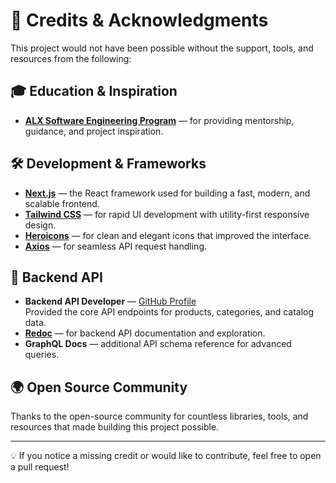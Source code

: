 # 🙌 Credits & Acknowledgments

This project would not have been possible without the support, tools, and resources from the following:

## 🎓 Education & Inspiration

- **[ALX Software Engineering Program](https://www.alxafrica.com/)** — for providing mentorship, guidance, and project inspiration.

## 🛠️ Development & Frameworks

- **[Next.js](https://nextjs.org/)** — the React framework used for building a fast, modern, and scalable frontend.
- **[Tailwind CSS](https://tailwindcss.com/)** — for rapid UI development with utility-first responsive design.
- **[Heroicons](https://heroicons.com/)** — for clean and elegant icons that improved the interface.
- **[Axios](https://axios-http.com/)** — for seamless API request handling.

## 📡 Backend API

- **Backend API Developer** — [GitHub Profile](https://github.com/thecollekta)  
  Provided the core API endpoints for products, categories, and catalog data.
- **[Redoc](https://redoc.ly/)** — for backend API documentation and exploration.
- **GraphQL Docs** — additional API schema reference for advanced queries.

## 🌍 Open Source Community

Thanks to the open-source community for countless libraries, tools, and resources that made building this project possible.

---

💡 If you notice a missing credit or would like to contribute, feel free to open a pull request!
